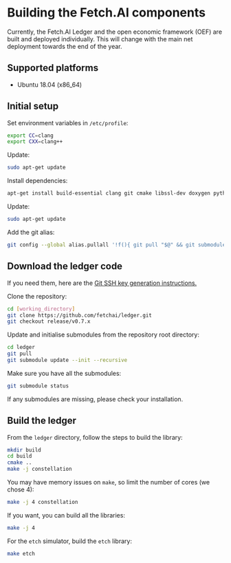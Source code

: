# Building the Fetch.AI components

Currently, the Fetch.AI Ledger and the open economic framework (OEF) are built and deployed individually. This will change with the main net deployment towards the end of the year.


## Supported platforms

- Ubuntu 18.04 (x86_64)



## Initial setup

Set environment variables in `/etc/profile`:

``` bash
export CC=clang
export CXX=clang++
```

Update:

``` bash
sudo apt-get update
```


Install dependencies:

``` bash
apt-get install build-essential clang git cmake libssl-dev doxygen python3-dev python3-pip python3-venv
```

Update:

``` bash
sudo apt-get update
```

Add the git alias:

``` bash
git config --global alias.pullall '!f(){ git pull "$@" && git submodule sync --recursive && git submodule update --init --recursive; }; f'
```




## Download the ledger code

If you need them, here are the <a href="https://help.github.com/en/articles/generating-a-new-ssh-key-and-adding-it-to-the-ssh-agent" target=_blank>Git SSH key generation instructions.</a>

Clone the repository:

``` bash
cd [working_directory]
git clone https://github.com/fetchai/ledger.git
git checkout release/v0.7.x
```

Update and initialise submodules from the repository root directory:

``` bash
cd ledger
git pull
git submodule update --init --recursive
```

Make sure you have all the submodules:

``` bash
git submodule status
```

If any submodules are missing, please check your installation.


## Build the ledger

From the `ledger` directory, follow the steps to build the library:

``` bash
mkdir build
cd build
cmake ..
make -j constellation
```

You may have memory issues on `make`, so limit the number of cores (we chose 4):

``` bash
make -j 4 constellation
```

If you want, you can build all the libraries:
``` bash
make -j 4
```

For the `etch` simulator, build the `etch` library:
``` bash
make etch
```



<br/>
